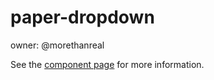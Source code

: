 paper-dropdown
==============

owner: @morethanreal

See the [component page](https://www.polymer-project.org/0.5/docs/elements/paper-dropdown.html) for more information.
